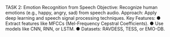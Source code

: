 TASK 2: Emotion Recognition from Speech
Objective: Recognize human emotions (e.g., happy, angry, sad) from speech audio.
Approach: Apply deep learning and speech signal processing techniques.
Key Features:
● Extract features like MFCCs (Mel-Frequency Cepstral Coefficients).
● Use models like CNN, RNN, or LSTM.
● Datasets: RAVDESS, TESS, or EMO-DB.
